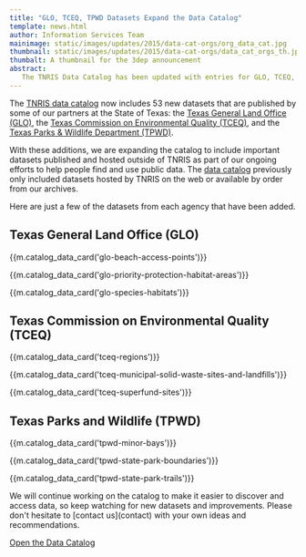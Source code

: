 ```yaml
---
title: "GLO, TCEQ, TPWD Datasets Expand the Data Catalog"
template: news.html
author: Information Services Team
mainimage: static/images/updates/2015/data-cat-orgs/org_data_cat.jpg
thumbnail: static/images/updates/2015/data-cat-orgs/data_cat_orgs_th.jpg
thumbalt: A thumbnail for the 3dep announcement
abstract:
   The TNRIS Data Catalog has been updated with entries for GLO, TCEQ, and TPWD datasets.
---
```

The [TNRIS data catalog](data-catalog) now includes 53 new datasets that are
published by some of our partners at the State of Texas: the [Texas General Land
Office (GLO)](http://www.glo.texas.gov), the [Texas Commission on Environmental
Quality (TCEQ)](http://www.tceq.state.tx.us), and the [Texas Parks & Wildlife
Department (TPWD)](http://tpwd.texas.gov).

With these additions, we are expanding the catalog to include important datasets
published and hosted outside of TNRIS as part of our ongoing efforts to help
people find and use public data. The [data catalog](data-catalog) previously
only included datasets hosted by TNRIS on the web or available by order from
our archives.

Here are just a few of the datasets from each agency that have been added.

## Texas General Land Office (GLO)

{{m.catalog_data_card('glo-beach-access-points')}}

{{m.catalog_data_card('glo-priority-protection-habitat-areas')}}

{{m.catalog_data_card('glo-species-habitats')}}

## Texas Commission on Environmental Quality (TCEQ)

{{m.catalog_data_card('tceq-regions')}}

{{m.catalog_data_card('tceq-municipal-solid-waste-sites-and-landfills')}}

{{m.catalog_data_card('tceq-superfund-sites')}}

## Texas Parks and Wildlife (TPWD)

{{m.catalog_data_card('tpwd-minor-bays')}}

{{m.catalog_data_card('tpwd-state-park-boundaries')}}

{{m.catalog_data_card('tpwd-state-park-trails')}}

<p class="lead">We will continue working on the catalog to make it easier to
discover and access data, so keep watching for new datasets and improvements.
Please don't hesitate to [contact us](contact) with your own ideas and
recommendations.</a></p>

<a class="btn btn-danger btn-lg" href="{{m.link('data-catalog')}}">Open the Data Catalog</a>
